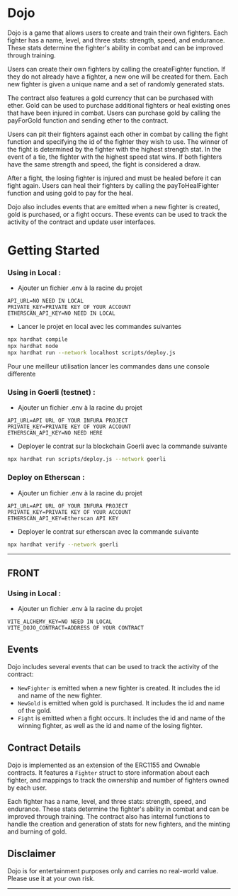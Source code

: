 # Dojo

Dojo is a game that allows users to create and train their own fighters. Each fighter has a name, level, and three stats: strength, speed, and endurance. These stats determine the fighter's ability in combat and can be improved through training.

Users can create their own fighters by calling the createFighter function. If they do not already have a fighter, a new one will be created for them. Each new fighter is given a unique name and a set of randomly generated stats.

The contract also features a gold currency that can be purchased with ether. Gold can be used to purchase additional fighters or heal existing ones that have been injured in combat. Users can purchase gold by calling the payForGold function and sending ether to the contract.

Users can pit their fighters against each other in combat by calling the fight function and specifying the id of the fighter they wish to use. The winner of the fight is determined by the fighter with the highest strength stat. In the event of a tie, the fighter with the highest speed stat wins. If both fighters have the same strength and speed, the fight is considered a draw.

After a fight, the losing fighter is injured and must be healed before it can fight again. Users can heal their fighters by calling the payToHealFighter function and using gold to pay for the heal.

Dojo also includes events that are emitted when a new fighter is created, gold is purchased, or a fight occurs. These events can be used to track the activity of the contract and update user interfaces.

# Getting Started

### Using in Local :
- Ajouter un fichier .env à la racine du projet
```dotenv
API_URL=NO NEED IN LOCAL
PRIVATE_KEY=PRIVATE KEY OF YOUR ACCOUNT
ETHERSCAN_API_KEY=NO NEED IN LOCAL
```

- Lancer le projet en local avec les commandes suivantes
```bash
npx hardhat compile
npx hardhat node
npx hardhat run --network localhost scripts/deploy.js
```
Pour une meilleur utilisation lancer les commandes dans une console differente

### Using in Goerli (testnet) :
- Ajouter un fichier .env à la racine du projet
```dotenv
API_URL=API URL OF YOUR INFURA PROJECT
PRIVATE_KEY=PRIVATE KEY OF YOUR ACCOUNT
ETHERSCAN_API_KEY=NO NEED HERE
```

- Deployer le contrat sur la blockchain Goerli avec la commande suivante
```bash
npx hardhat run scripts/deploy.js --network goerli
```

### Deploy on Etherscan :
- Ajouter un fichier .env à la racine du projet
```dotenv
API_URL=API URL OF YOUR INFURA PROJECT
PRIVATE_KEY=PRIVATE KEY OF YOUR ACCOUNT
ETHERSCAN_API_KEY=Etherscan API KEY
```

- Deployer le contrat sur etherscan avec la commande suivante
```bash
npx hardhat verify --network goerli
```

___

## FRONT

### Using in Local :
- Ajouter un fichier .env à la racine du projet
```dotenv
VITE_ALCHEMY_KEY=NO NEED IN LOCAL
VITE_DOJO_CONTRACT=ADDRESS OF YOUR CONTRACT
```

## Events

Dojo includes several events that can be used to track the activity of the contract:

- `NewFighter` is emitted when a new fighter is created. It includes the id and name of the new fighter.
- `NewGold` is emitted when gold is purchased. It includes the id and name of the gold.
- `Fight` is emitted when a fight occurs. It includes the id and name of the winning fighter, as well as the id and name of the losing fighter.

## Contract Details

Dojo is implemented as an extension of the ERC1155 and Ownable contracts. It features a `Fighter` struct to store information about each fighter, and mappings to track the ownership and number of fighters owned by each user.

Each fighter has a name, level, and three stats: strength, speed, and endurance. These stats determine the fighter's ability in combat and can be improved through training. The contract also has internal functions to handle the creation and generation of stats for new fighters, and the minting and burning of gold.

## Disclaimer

Dojo is for entertainment purposes only and carries no real-world value. Please use it at your own risk.

___